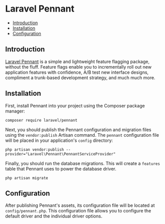 # Laravel Pennant

- [Introduction](#introduction)
- [Installation](#installation)
- [Configuration](#configuration)

<a name="introduction"></a>
## Introduction

[Laravel Pennant](https://github.com/laravel/pennant) is a simple and lightweight feature flagging package, without the fluff. Feature flags enable you to incrementally roll out new application features with confidence, A/B test new interface designs, compliment a trunk-based development strategy, and much much more.

<a name="installation"></a>
## Installation

First, install Pennant into your project using the Composer package manager:

```shell
composer require laravel/pennant
```

Next, you should publish the Pennant configuration and migration files using the `vendor:publish` Artisan command. The `pennant` configuration file will be placed in your application's `config` directory:

```shell
php artisan vendor:publish --provider="Laravel\Pennant\PennantServiceProvider"
```

Finally, you should run the database migrations. This will create a `features` table that Pennant uses to power the database driver.

```shell
php artisan migrate
```

<a name="configuration"></a>
## Configuration

After publishing Pennant's assets, its configuration file will be located at `config/pennant.php`. This configuration file allows you to configure the default driver and the individual driver options.
